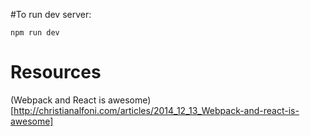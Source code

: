 #To run dev server:

`npm run dev`

# Resources
(Webpack and React is awesome)[http://christianalfoni.com/articles/2014_12_13_Webpack-and-react-is-awesome]